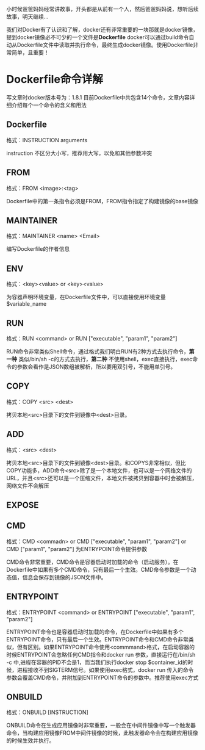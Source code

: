 小时候爸爸妈妈经常讲故事，开头都是从前有一个人，然后爸爸妈妈说，想听后续故事，明天继续...

我们对Docker有了认识和了解，docker还有非常重要的一块那就是docker镜像，提到docker镜像必不可少的一个文件是**Dockerfile**
docker可以通过build命令自动从Dockerfile文件中读取并执行命令，最终生成docker镜像。使用Dockerfile非常简单，且重要！

# Dockerfile命令详解

写文章时docker版本号为：1.8.1 目前Dockerfile中共包含14个命令，文章内容详细介绍每个一个命令的含义和用法

## Dockerfile

格式：INSTRUCTION arguments

instruction 不区分大小写，推荐用大写，以免和其他参数冲突

## FROM

格式：FROM \<image\>:\<tag\>

Dockerfile中的第一条指令必须是FROM，FROM指令指定了构建镜像的base镜像

## MAINTAINER

格式：MAINTAINER \<name\> \<Email\>

编写Dockerfile的作者信息

## ENV

格式：\<key\>\<value\> or \<key\>\<value\>

为容器声明环境变量，在Dockerfile文件中，可以直接使用环境变量$variable_name

## RUN

格式：RUN \<command\> or RUN ["executable", "param1", "param2"]

RUN命令非常类似Shell命令，通过格式我们明白RUN有2种方式去执行命令，**第一种** 类似/bin/sh -c的方式去执行，**第二种** 不使用shell，exec直接执行，exec命令的参数会看作是JSON数组被解析，所以要用双引号，不能用单引号。

## COPY

格式：COPY \<src\> \<dest\>

拷贝本地\<src\>目录下的文件到镜像中\<dest\>目录。

## ADD

格式：\<src\> \<dest\>

拷贝本地\<src\>目录下的文件到镜像\<dest\>目录。和COPYS非常相似，但比COPY功能多，ADD命令\<src\>除了是一个本地文件，也可以是一个网络文件的URL，并且\<src\>还可以是一个压缩文件，本地文件被拷贝到容器中时会被解压，网络文件不会解压

## EXPOSE


## CMD

格式：CMD \<commadn\> or CMD ["executable", "param1", "param2"] or CMD ["param1", "param2"] 为ENTRYPOINT命令提供参数

CMD命令非常重要，CMD命令是容器启动时加载的命令（启动服务）。在Dockerfile中如果有多个CMD命令，只有最后一个生效。CMD命令参数是一个动态值，信息会保存到镜像的JSON文件中。

## ENTRYPOINT

格式：ENTRYPOINT \<command\> or ENTRYPOINT ["executable", "param1", "param2"]

ENTRYPOINT命令也是容器启动时加载的命令，在Dockerfile中如果有多个ENTRYPOINT命令，只有最后一个生效。ENTRYPOINT命令和CMD命令非常类似，但有区别。如果ENTRYPOINT命令使用\<commmand\>格式，在启动容器的时候ENTRYPOINT会忽略任何CMD指令和docker run 参数，直接运行在/bin/sh -c 中,进程在容器的PID不会是1，而当我们执行docker stop $container_id的时候，进程接收不到SIGTERM信号。如果使用exec格式，docker run 传入的命令参数会覆盖CMD命令，并附加到ENTRYPOINT命令的参数中。推荐使用exec方式

## ONBUILD

格式：ONBUILD [INSTRUCTION]

ONBUILD命令在生成应用镜像时非常重要，一般会在中间件镜像中写一个触发器命令，当构建应用镜像FROM中间件镜像的时候，此触发器命令会在构建应用镜像的时候生效并执行。

